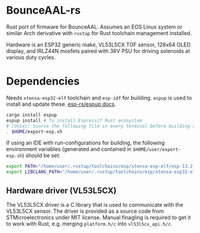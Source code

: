 # BounceAAL-rs
Rust port of firmware for BounceAAL. Assumes an EOS Linux system or similar Arch derivative with `rustup` for Rust toolchain management installed.

Hardware is an ESP32 generic make, VL53L5CX TOF sensor, 128x64 OLED display, and IRLZ44N mosfets paired with 36V PSU for driving solenoids at various duty cycles. 

# Dependencies
Needs `xtensa-esp32-elf` toolchain and `esp-idf` for building. `espup` is used to install and update these. [esp-rs/espup docs](https://github.com/esp-rs/rust-build#espup-installation).
```sh
cargo install espup
espup install # To install Espressif Rust ecosystem
# [Unix]: Source the following file in every terminal before building a project
. $HOME/export-esp.sh
```

If using an IDE with run-configurations for building, the following environment variables (generated and contained in `$HOME/user/export-esp.sh`) should be set:
```sh
export PATH="/home/user/.rustup/toolchains/esp/xtensa-esp-elf/esp-13.2.0_20230928/xtensa-esp-elf/bin:$PATH"
export LIBCLANG_PATH="/home/user/.rustup/toolchains/esp/xtensa-esp32-elf-clang/esp-16.0.4-20231113/esp-clang/lib"
```
## Hardware driver (VL53L5CX)
The VL53L5CX driver is a C library that is used to communicate with the VL53L5CX sensor. 
The driver is provided as a source code from STMicroelectronics under MIT license. 
Manual finagling is required to get it to work with Rust, e.g. merging `platform.h/c` into `vl53l5cx_api.h/c`.